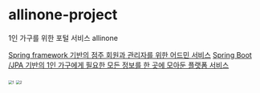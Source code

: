 # allinone-project
1인 가구를 위한 포털 서비스 allinone 


[Spring framework 기반의 점주 회원과 관리자를 위한 어드민 서비스](https://github.com/allinone2021/allinone-project/tree/main/src-admin/main)
[Spring Boot /JPA 기반의 1인 가구에게 필요한 모든 정보를 한 곳에 모아둔 플랫폼 서비스 ]()


<img src="https://user-images.githubusercontent.com/90686738/139640084-c7112469-1333-42cc-8060-a1c502354292.jpg" alt="1" style="zoom:50%;" />

<img src="https://user-images.githubusercontent.com/90686738/139640097-17e39e11-6474-4fc9-827a-2169e07c2a75.jpg" alt="2" style="zoom:50%;" />
